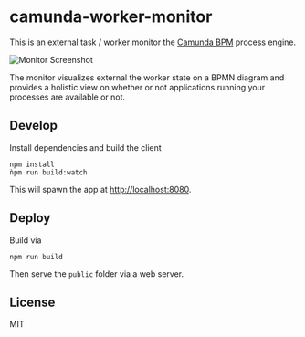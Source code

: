 # camunda-worker-monitor

This is an external task / worker monitor the [Camunda BPM](http://camunda.org) process engine.

![Monitor Screenshot](https://raw.githubusercontent.com/nikku/camunda-worker-monitor/master/docs/screenshot.png)


The monitor visualizes external the worker state on a BPMN diagram and provides a holistic view on whether or not applications running your processes are available or not.


## Develop

Install dependencies and build the client

```
npm install
ǹpm run build:watch
```

This will spawn the app at [http://localhost:8080](http://localhost:8080).


## Deploy

Build via

```
npm run build
```

Then serve the `public` folder via a web server.



## License

MIT